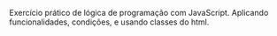 Exercício prático de lógica de programação com JavaScript. Aplicando funcionalidades, condições, e usando classes do html.
